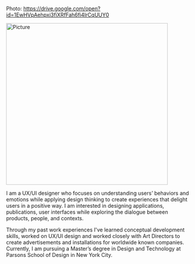 Photo: https://drive.google.com/open?id=1EwHVpAehpxi3fiXRfFah6fi4lrCqUUY0

<img width="437" alt="Picture" src="https://user-images.githubusercontent.com/53446525/73767889-1abb8080-4746-11ea-8f2f-5afc3acaad52.png">


I am a UX/UI designer who focuses on understanding users’ behaviors and emotions while applying design thinking to create experiences that delight users in a positive way. I am interested in designing applications, publications, user interfaces while exploring the dialogue between products, people, and contexts. 

Through my past work experiences I've learned conceptual development skills, worked on UX/UI design and worked closely with Art Directors to create advertisements and installations for worldwide known companies. Currently, I am pursuing a Master’s degree in Design and Technology at Parsons School of Design in New York City.
